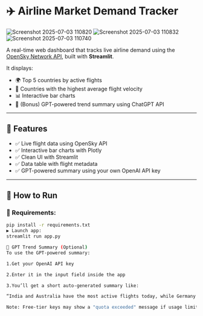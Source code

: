 # ✈️ Airline Market Demand Tracker

![Screenshot 2025-07-03 110820](https://github.com/user-attachments/assets/29efbee4-1dd9-4ce0-8c4b-cda746337ad9)
![Screenshot 2025-07-03 110832](https://github.com/user-attachments/assets/5c6d86c1-c723-4bcc-b9a8-1e820adbd9b4)
![Screenshot 2025-07-03 110740](https://github.com/user-attachments/assets/6caed7f3-a1c2-476a-bf4f-990ae5e20759)

A real-time web dashboard that tracks live airline demand using the [OpenSky Network API](https://opensky-network.org/), built with **Streamlit**.

It displays:
- 🌍 Top 5 countries by active flights
- 💨 Countries with the highest average flight velocity
- 📊 Interactive bar charts
- 🧠 (Bonus) GPT-powered trend summary using ChatGPT API

---

## 🔧 Features
- ✅ Live flight data using OpenSky API
- ✅ Interactive bar charts with Plotly
- ✅ Clean UI with Streamlit
- ✅ Data table with flight metadata
- ✅ GPT-powered summary using your own OpenAI API key

---

## 🚀 How to Run

### 🔗 Requirements:
```bash
pip install -r requirements.txt
▶️ Launch app:
streamlit run app.py

🧠 GPT Trend Summary (Optional)
To use the GPT-powered summary:

1.Get your OpenAI API key

2.Enter it in the input field inside the app

3.You’ll get a short auto-generated summary like:

“India and Australia have the most active flights today, while Germany shows the highest flight speeds, indicating long-haul operations.”

Note: Free-tier keys may show a "quota exceeded" message if usage limits are hit.
